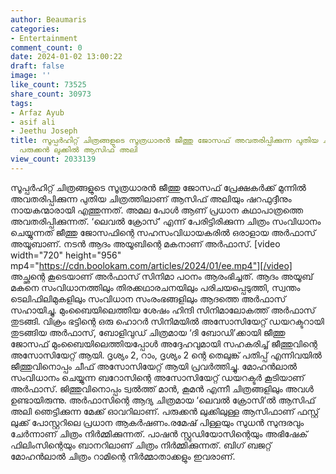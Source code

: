 ```yaml
---
author: Beaumaris
categories:
- Entertainment
comment_count: 0
date: 2024-01-02 13:00:22
draft: false
image: ''
like_count: 73525
share_count: 30973
tags:
- Arfaz Ayub
- asif ali
- Jeethu Joseph
title: സൂപ്പർഹിറ്റ് ചിത്രങ്ങളുടെ സൂത്രധാരൻ ജീത്തു ജോസഫ് അവതരിപ്പിക്കുന്ന പുതിയ ചിത്രത്തിൽ
  പരുക്കൻ ലുക്കിൽ ആസിഫ് അലി
view_count: 2033139
---
```


സൂപ്പർഹിറ്റ് ചിത്രങ്ങളുടെ സൂത്രധാരൻ ജീത്തു ജോസഫ് പ്രേക്ഷകർക്ക് മുന്നിൽ അവതരിപ്പിക്കുന്ന പുതിയ ചിത്രത്തിലാണ് ആസിഫ് അലിയും ഷറഫുദ്ദീനും നായകന്മാരായി എത്തുന്നത്. അമല പോൾ ആണ് പ്രധാന കഥാപാത്രത്തെ അവതരിപ്പിക്കുന്നത്. ‘ലെവൽ ക്രോസ്’ എന്ന് പേരിട്ടിരിക്കുന്ന ചിത്രം സംവിധാനം ചെയ്യുന്നത് ജീത്തു ജോസഫിന്റെ സഹസംവിധായകരിൽ ഒരാളായ അർഫാസ് അയൂബാണ്. നടൻ ആദം അയൂബിന്റെ മകനാണ് അർഫാസ്. [video width="720" height="956" mp4="https://cdn.boolokam.com/articles/2024/01/ee.mp4"][/video] അച്ഛന്റെ കൂടെയാണ് അർഫാസ് സിനിമാ പഠനം ആരംഭിച്ചത്. ആദം അയൂബ് മകനെ സംവിധാനത്തിലും തിരക്കഥാരചനയിലും പരിചയപ്പെടുത്തി, സ്വന്തം ടെലിഫിലിമുകളിലും സംവിധാന സംരംഭങ്ങളിലും ആദത്തെ അർഫാസ് സഹായിച്ചു. മുംബൈയിലെത്തിയ ശേഷം ഹിന്ദി സിനിമാലോകത്ത് അർഫാസ് തുടങ്ങി. വിക്രം ഭട്ടിന്റെ ഒരു ഹൊറർ സിനിമയിൽ അസോസിയേറ്റ് ഡയറക്ടറായി തുടങ്ങിയ അർഫാസ്, ബോളിവുഡ് ചിത്രമായ ‘ദി ബോഡി’ക്കായി ജീത്തു ജോസഫ് മുംബൈയിലെത്തിയപ്പോൾ അദ്ദേഹവുമായി സഹകരിച്ച് ജീത്തുവിന്റെ അസോസിയേറ്റ് ആയി. ദൃശ്യം 2, റാം, ദൃശ്യം 2 ന്റെ തെലുങ്ക് പതിപ്പ് എന്നിവയിൽ ജീത്തുവിനൊപ്പം ചീഫ് അസോസിയേറ്റ് ആയി പ്രവർത്തിച്ചു. മോഹൻലാൽ സംവിധാനം ചെയ്യുന്ന ബറോസിന്റെ അസോസിയേറ്റ് ഡയറക്ടർ കൂടിയാണ് അർഫാസ്. ജിത്തുവിനൊപ്പം ട്വൽത്ത് മാൻ, കൂമൻ എന്നീ ചിത്രങ്ങളിലും അവൾ ഉണ്ടായിരുന്നു. അർഫാസിന്റെ ആദ്യ ചിത്രമായ ‘ലെവൽ ക്രോസി’ൽ ആസിഫ് അലി ഞെട്ടിക്കുന്ന മേക്ക് ഓവറിലാണ്. പരുക്കൻ ലുക്കിലുള്ള ആസിഫാണ് ഫസ്റ്റ് ലുക്ക് പോസ്റ്ററിലെ പ്രധാന ആകർഷണം.രമേഷ് പിള്ളയും സുധൻ സുന്ദരവും ചേർന്നാണ് ചിത്രം നിർമ്മിക്കുന്നത്. പാഷൻ സ്റ്റുഡിയോസിന്റെയും അഭിഷേക് ഫിലിംസിന്റെയും ബാനറിലാണ് ചിത്രം നിർമ്മിക്കുന്നത്. ബിഗ് ബജറ്റ് മോഹൻലാൽ ചിത്രം റാമിന്റെ നിർമ്മാതാക്കളും ഇവരാണ്.